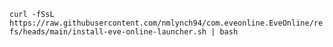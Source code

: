 `curl -fSsL https://raw.githubusercontent.com/nmlynch94/com.eveonline.EveOnline/refs/heads/main/install-eve-online-launcher.sh | bash`
